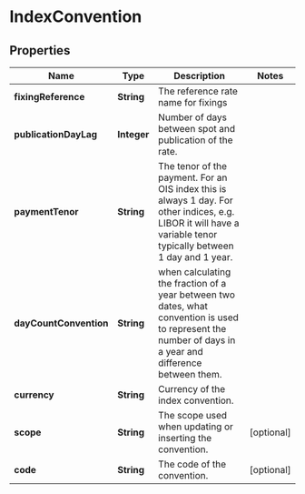 

# IndexConvention

## Properties

Name | Type | Description | Notes
------------ | ------------- | ------------- | -------------
**fixingReference** | **String** | The reference rate name for fixings | 
**publicationDayLag** | **Integer** | Number of days between spot and publication of the rate. | 
**paymentTenor** | **String** | The tenor of the payment. For an OIS index this is always 1 day. For other indices, e.g. LIBOR it will have a variable tenor typically between 1 day and 1 year. | 
**dayCountConvention** | **String** | when calculating the fraction of a year between two dates, what convention is used to represent the number of days in a year              and difference between them. | 
**currency** | **String** | Currency of the index convention. | 
**scope** | **String** | The scope used when updating or inserting the convention. |  [optional]
**code** | **String** | The code of the convention. |  [optional]



